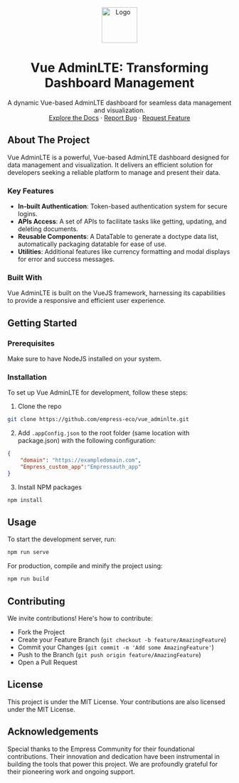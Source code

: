 <div align="center">
<img src="https://grow.empress.eco/uploads/default/original/2X/1/1f1e1044d3864269d2a613577edb9763890422ab.png" alt="Logo" width="80" height="80">
<h1 align="center">Vue AdminLTE: Transforming Dashboard Management</h1>
<p align="center">
A dynamic Vue-based AdminLTE dashboard for seamless data management and visualization.
<br />
<a href="https://empress.eco/">Explore the Docs</a>
·
<a href="https://github.com/empress-eco/vue_adminlte/issues">Report Bug</a>
·
<a href="https://github.com/empress-eco/vue_adminlte/issues">Request Feature</a>
</p>
</div>

## About The Project

Vue AdminLTE is a powerful, Vue-based AdminLTE dashboard designed for data management and visualization. It delivers an efficient solution for developers seeking a reliable platform to manage and present their data.

### Key Features 

- **In-built Authentication**: Token-based authentication system for secure logins.
- **APIs Access**: A set of APIs to facilitate tasks like getting, updating, and deleting documents.
- **Reusable Components**: A DataTable to generate a doctype data list, automatically packaging datatable for ease of use.
- **Utilities**: Additional features like currency formatting and modal displays for error and success messages.

### Built With
Vue AdminLTE is built on the VueJS framework, harnessing its capabilities to provide a responsive and efficient user experience.

## Getting Started

### Prerequisites
Make sure to have NodeJS installed on your system.

### Installation
To set up Vue AdminLTE for development, follow these steps:

1. Clone the repo
```sh
git clone https://github.com/empress-eco/vue_adminlte.git
```
2. Add `.appConfig.json` to the root folder (same location with package.json) with the following configuration:
```json
{
    "domain": "https://exampledomain.com",
    "Empress_custom_app":"Empressauth_app"
}
```
3. Install NPM packages
```sh
npm install
```

## Usage
To start the development server, run:
```sh
npm run serve
```
For production, compile and minify the project using:
```sh
npm run build
```

## Contributing
We invite contributions! Here's how to contribute:

- Fork the Project
- Create your Feature Branch (`git checkout -b feature/AmazingFeature`)
- Commit your Changes (`git commit -m 'Add some AmazingFeature'`)
- Push to the Branch (`git push origin feature/AmazingFeature`)
- Open a Pull Request

## License

This project is under the MIT License. Your contributions are also licensed under the MIT License.

## Acknowledgements

Special thanks to the Empress Community for their foundational contributions. Their innovation and dedication have been instrumental in building the tools that power this project. We are profoundly grateful for their pioneering work and ongoing support.